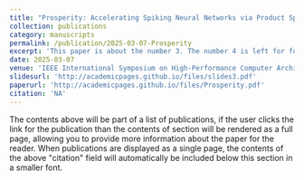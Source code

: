 ```yaml
---
title: "Prosperity: Accelerating Spiking Neural Networks via Product Sparsity"
collection: publications
category: manuscripts
permalink: /publication/2025-03-07-Prosperity
excerpt: 'This paper is about the number 3. The number 4 is left for future work.'
date: 2025-03-07
venue: 'IEEE International Symposium on High-Performance Computer Architecture (HPCA)'
slidesurl: 'http://academicpages.github.io/files/slides3.pdf'
paperurl: 'http://academicpages.github.io/files/Prosperity.pdf'
citation: 'NA'
---
```


The contents above will be part of a list of publications, if the user clicks the link for the publication than the contents of section will be rendered as a full page, allowing you to provide more information about the paper for the reader. When publications are displayed as a single page, the contents of the above "citation" field will automatically be included below this section in a smaller font.